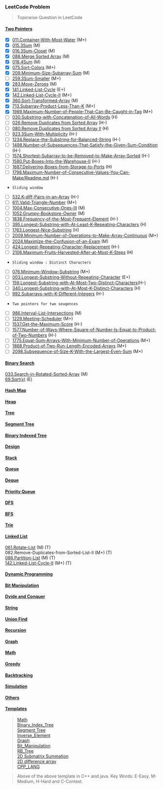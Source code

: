 ### LeetCode Problem 

> Topicwise Question in LeetCode

#### [Two Pointers](https://github.com/thisiskushal31/Datastructures-and-Algorithms/tree/main/Leetcode/Two_Pointers)

- [x] [011.Container-With-Most-Water](https://github.com/thisiskushal31/Datastructures-and-Algorithms/tree/main/Leetcode/Two_Pointers/011.Container-With-Most-Water) (M+)      
- [x] [015.3Sum](https://github.com/thisiskushal31/Datastructures-and-Algorithms/tree/main/Leetcode/Two_Pointers/015.3Sum)  (M)    
- [x] [016.3Sum-Closet](https://github.com/thisiskushal31/Datastructures-and-Algorithms/tree/main/Leetcode/Two_Pointers/016.3Sum-Closet) (M)       
- [x] [088.Merge Sorted Array](https://github.com/thisiskushal31/Datastructures-and-Algorithms/tree/main/Leetcode/Two_Pointers/088.Merge-Sorted-Array) (M)           
- [x] [018.4Sum](https://github.com/thisiskushal31/Datastructures-and-Algorithms/tree/main/Leetcode/Two_Pointers/018.4Sum) (M)           
- [x] [075.Sort-Colors](https://github.com/thisiskushal31/Datastructures-and-Algorithms/tree/main/Leetcode/Two_Pointers/075.Sort-Colors) (M+)    
- [x] [209.Minimum-Size-Subarray-Sum](https://github.com/thisiskushal31/Datastructures-and-Algorithms/tree/main/Leetcode/Two_Pointers/209.Minimum-Size-Subarray-Sum) (M)    
- [ ] [259.3Sum-Smaller](https://github.com/thisiskushal31/Datastructures-and-Algorithms/tree/main/Leetcode/Two_Pointers/259.3Sum-Smaller) (M+)       
- [x] [283.Move-Zeroes](https://github.com/thisiskushal31/Datastructures-and-Algorithms/tree/main/Leetcode/Two_Pointers/283.Move-Zeroes) (M)      
- [x] [141.Linked-List-Cycle](https://github.com/thisiskushal31/Datastructures-and-Algorithms/tree/main/Leetcode/Two_Pointers/141.Linked-List-Cycle) (E+)      
- [x] [142.Linked-List-Cycle-II](https://github.com/thisiskushal31/Datastructures-and-Algorithms/tree/main/Leetcode/Linked_List/142.Linked-List-Cycle-II) (M+)    
- [x] [360.Sort-Transformed-Array](https://github.com/thisiskushal31/Datastructures-and-Algorithms/tree/main/Leetcode/Two_Pointers/360.Sort-Transformed-Array) (M)    
- [x] [713.Subarray-Product-Less-Than-K](https://github.com/thisiskushal31/Datastructures-and-Algorithms/tree/main/Leetcode/Two_Pointers/713.Subarray-Product-Less-Than-K) (M+)    
- [x] [1989.Maximum-Number-of-People-That-Can-Be-Caught-in-Tag](https://github.com/thisiskushal31/Datastructures-and-Algorithms/tree/main/Leetcode/Two_Pointers/1989.Maximum-Number-of-People-That-Can-Be-Caught-in-Tag) (M+)      
- [ ] [030.Substring-with-Concatenation-of-All-Words](https://github.com/thisiskushal31/Datastructures-and-Algorithms/tree/main/Leetcode/Two_Pointers/030.Substring-with-Concatenation-of-All-Words) (H)     
- [ ] [026.Remove Duplicates from Sorted Array](https://github.com/thisiskushal31/Datastructures-and-Algorithms/tree/main/Leetcode/Two_Pointers/026.Remove-Duplicates-from-Sorted-Array) (H-)      
- [ ] [080.Remove Duplicates from Sorted Array II](https://github.com/thisiskushal31/Datastructures-and-Algorithms/tree/main/Leetcode/Two_Pointers/080.Remove-Duplicates-from-Sorted-Array-II) (H)    
- [ ] [923.3Sum-With-Multiplicity](https://github.com/thisiskushal31/Datastructures-and-Algorithms/tree/main/Leetcode/Two_Pointers/923.3Sum-With-Multiplicity) (H-)     
- [ ] [1234.Replace-the-Substring-for-Balanced-String](https://github.com/thisiskushal31/Datastructures-and-Algorithms/tree/main/Leetcode/Two_Pointers/1234.Replace-the-Substring-for-Balanced-String) (H-)   
- [ ] [1498.Number-of-Subsequences-That-Satisfy-the-Given-Sum-Condition](https://github.com/thisiskushal31/Datastructures-and-Algorithms/tree/main/Leetcode/Two_Pointers/1498.Number-of-Subsequences-That-Satisfy-the-Given-Sum-Condition) (H-)    
- [ ] [1574.Shortest-Subarray-to-be-Removed-to-Make-Array-Sorted](https://github.com/thisiskushal31/Datastructures-and-Algorithms/tree/main/Leetcode/Two_Pointers/1574.Shortest-Subarray-to-be-Removed-to-Make-Array-Sorted) (H-)     
- [ ] [1580.Put-Boxes-Into-the-Warehouse-II](https://github.com/thisiskushal31/Datastructures-and-Algorithms/tree/main/Leetcode/Two_Pointers/1580.Put-Boxes-Into-the-Warehouse-II) (H-)      
- [ ] [1687.Delivering-Boxes-from-Storage-to-Ports](https://github.com/thisiskushal31/Datastructures-and-Algorithms/tree/main/Leetcode/Two_Pointers/1687.Delivering-Boxes-from-Storage-to-Ports) (H)     
- [ ] [1798.Maximum-Number-of-Consecutive-Values-You-Can-Make/Readme.md](https://github.com/thisiskushal31/Datastructures-and-Algorithms/tree/main/Leetcode/Greedy/1798.Maximum-Number-of-Consecutive-Values-You-Can-Make) (H-)     

* ``Sliding window``  
- [ ] [532.K-diff-Pairs-in-an-Array](https://github.com/thisiskushal31/Datastructures-and-Algorithms/tree/main/Leetcode/Two_Pointers/532.K-diff-Pairs-in-an-Array) (H-)   
- [ ] [611.Valid-Triangle-Number](https://github.com/thisiskushal31/Datastructures-and-Algorithms/tree/main/Leetcode/Two_Pointers/611.Valid-Triangle-Number)	(M+)   
- [ ] [1004.Max-Consecutive-Ones-III](https://github.com/thisiskushal31/Datastructures-and-Algorithms/tree/main/Leetcode/Two_Pointers/1004.Max-Consecutive-Ones-III) (M)   
- [ ] [1052.Grumpy-Bookstore-Owner](https://github.com/thisiskushal31/Datastructures-and-Algorithms/tree/main/Leetcode/Two_Pointers/1052.Grumpy-Bookstore-Owner) (M)    
- [ ] [1838.Frequency-of-the-Most-Frequent-Element](https://github.com/thisiskushal31/Datastructures-and-Algorithms/tree/main/Leetcode/Two_Pointers/1838.Frequency-of-the-Most-Frequent-Element) (H-)     
- [ ] [395.Longest-Substring-with-At-Least-K-Repeating-Characters](https://github.com/thisiskushal31/Datastructures-and-Algorithms/tree/main/Leetcode/Recursion/395.Longest-Substring-with-At-Least-K-Repeating-Characters) (H)    
- [ ] [1763.Longest-Nice-Substring](https://github.com/thisiskushal31/Datastructures-and-Algorithms/tree/main/Leetcode/Two_Pointers/1763.Longest-Nice-Substring) (H)      
- [ ] [2009.Minimum-Number-of-Operations-to-Make-Array-Continuous](https://github.com/thisiskushal31/Datastructures-and-Algorithms/tree/main/Leetcode/Two_Pointers/2009.Minimum-Number-of-Operations-to-Make-Array-Continuous) (M+)      
- [ ] [2024.Maximize-the-Confusion-of-an-Exam](https://github.com/thisiskushal31/Datastructures-and-Algorithms/tree/main/Leetcode/Two_Pointers/2024.Maximize-the-Confusion-of-an-Exam) (M)     
- [ ] [424.Longest-Repeating-Character-Replacement](https://github.com/thisiskushal31/Datastructures-and-Algorithms/tree/main/Leetcode/Two_Pointers/424.Longest-Repeating-Character-Replacement) (H-)        
- [ ] [2106.Maximum-Fruits-Harvested-After-at-Most-K-Steps](https://github.com/thisiskushal31/Datastructures-and-Algorithms/tree/main/Leetcode/Two_Pointers/2106.Maximum-Fruits-Harvested-After-at-Most-K-Steps) (H)     

* ``Sliding window : Distinct Characters``    
- [ ] [076.Minimum-Window-Substring](https://github.com/thisiskushal31/Datastructures-and-Algorithms/tree/main/Leetcode/Two_Pointers/076.Minimum-Window-Substring) (M+)    
- [ ] [003.Longest-Substring-Without-Repeating-Character](https://github.com/thisiskushal31/Datastructures-and-Algorithms/tree/main/Leetcode/Two_Pointers/003.Longest%20Substring%20Without%20Repeating%20Characters) (E+)     
- [ ] [159.Longest-Substring-with-At-Most-Two-Distinct-Characters](https://github.com/thisiskushal31/Datastructures-and-Algorithms/tree/main/Leetcode/Two_Pointers/159.Longest-Substring-with-At-Most-Two-Distinct-Characters)(H-)    
- [ ] [340.Longest-Substring-with-At-Most-K-Distinct-Characters](https://github.com/thisiskushal31/Datastructures-and-Algorithms/tree/main/Leetcode/Two_Pointers/340.Longest-Substring-with-At-Most-K-Distinct-Characters) (H)    
- [ ] [992.Subarrays-with-K-Different-Integers](https://github.com/thisiskushal31/Datastructures-and-Algorithms/tree/main/Leetcode/Two_Pointers/992.Subarrays-with-K-Different-Integers) (H-)    

* ``Two pointers for two seuqences``    
- [ ] [986.Interval-List-Intersections](https://github.com/thisiskushal31/Datastructures-and-Algorithms/tree/main/Leetcode/Two_Pointers/986.Interval-List-Intersections) (M)     
- [ ] [1229.Meeting-Scheduler](https://github.com/thisiskushal31/Datastructures-and-Algorithms/tree/main/Leetcode/Two_Pointers/1229.Meeting-Scheduler) (M+)     
- [ ] [1537.Get-the-Maximum-Score](https://github.com/thisiskushal31/Datastructures-and-Algorithms/tree/main/Leetcode/Two_Pointers/1537.Get-the-Maximum-Score) (H-)     
- [ ] [1577.Number-of-Ways-Where-Square-of-Number-Is-Equal-to-Product-of-Two-Numbers](https://github.com/thisiskushal31/Datastructures-and-Algorithms/tree/main/Leetcode/Two_Pointers/1577.Number-of-Ways-Where-Square-of-Number-Is-Equal-to-Product-of-Two-Numbers) (H-)     
- [ ] [1775.Equal-Sum-Arrays-With-Minimum-Number-of-Operations](https://github.com/thisiskushal31/Datastructures-and-Algorithms/tree/main/Leetcode/Two_Pointers/1775.Equal-Sum-Arrays-With-Minimum-Number-of-Operations) (M+)     
- [ ] [1868.Product-of-Two-Run-Length-Encoded-Arrays](https://github.com/thisiskushal31/Datastructures-and-Algorithms/tree/main/Leetcode/Two_Pointers/1868.Product-of-Two-Run-Length-Encoded-Arrays) (M+)     
- [ ] [2098.Subsequence-of-Size-K-With-the-Largest-Even-Sum](https://github.com/thisiskushal31/Datastructures-and-Algorithms/tree/main/Leetcode/Two_Pointers/2098.Subsequence-of-Size-K-With-the-Largest-Even-Sum) (M+)      

#### [Binary Search](https://github.com/thisiskushal31/Datastructures-and-Algorithms/tree/main/Leetcode/Binary_Search)

[033.Search-in-Rotated-Sorted-Array](https://github.com/thisiskushal31/Datastructures-and-Algorithms/tree/main/Leetcode/Binary_Search/033.Search-in-Rotated-Sorted-Array) (M)                    
[69.Sqrt(x)](https://github.com/thisiskushal31/Datastructures-and-Algorithms/tree/main/Leetcode/Binary_Search/069.Sqrt(x)) (E)      

#### [Hash Map](https://github.com/thisiskushal31/Datastructures-and-Algorithms/tree/main/Leetcode/Hash_Map)

#### [Heap](https://github.com/thisiskushal31/Datastructures-and-Algorithms/tree/main/Leetcode/Heap)

#### [Tree](https://github.com/thisiskushal31/Datastructures-and-Algorithms/tree/main/Leetcode/Tree)

#### [Segment Tree](https://github.com/thisiskushal31/Datastructures-and-Algorithms/tree/main/Leetcode/Segment_Tree)

#### [Binary Indexed Tree](https://github.com/thisiskushal31/Datastructures-and-Algorithms/tree/main/Leetcode/Binary_Indexed_Tree)

#### [Design](https://github.com/thisiskushal31/Datastructures-and-Algorithms/tree/main/Leetcode/Design)

#### [Stack](https://github.com/thisiskushal31/Datastructures-and-Algorithms/tree/main/Leetcode/Stack)

#### [Queue](https://github.com/thisiskushal31/Datastructures-and-Algorithms/tree/main/Leetcode/Queue)

#### [Deque](https://github.com/thisiskushal31/Datastructures-and-Algorithms/tree/main/Leetcode/Deque)

#### [Priority Queue](https://github.com/thisiskushal31/Datastructures-and-Algorithms/tree/main/Leetcode/Priority_Queue)

#### [DFS](https://github.com/thisiskushal31/Datastructures-and-Algorithms/tree/main/Leetcode/DFS)

#### [BFS](https://github.com/thisiskushal31/Datastructures-and-Algorithms/tree/main/Leetcode/BFS)

#### [Trie](https://github.com/thisiskushal31/Datastructures-and-Algorithms/tree/main/Leetcode/Trie)

#### [Linked List](https://github.com/thisiskushal31/Datastructures-and-Algorithms/tree/main/Leetcode/Linked_List)

[061.Rotate-List](https://github.com/thisiskushal31/Datastructures-and-Algorithms/tree/main/Leetcode/Linked_List/061.Rotate-List) (M) (T)    
082.Remove-Duplicates-from-Sorted-List-II (M+) (T)     
[086.Partition-List](https://github.com/thisiskushal31/Datastructures-and-Algorithms/tree/main/Leetcode/Linked_List/086.Partition-List) (M) (T)     
[142.Linked-List-Cycle-II](https://github.com/thisiskushal31/Datastructures-and-Algorithms/tree/main/Leetcode/Linked_List/142.Linked-List-Cycle-II) (M+) (T)      

#### [Dynamic Programming](https://github.com/thisiskushal31/Datastructures-and-Algorithms/tree/main/Leetcode/Dynamic_Programming)

#### [Bit Manipulation](https://github.com/thisiskushal31/Datastructures-and-Algorithms/tree/main/Leetcode/Bit_Manipulation)

#### [Dvide and Conquer](https://github.com/thisiskushal31/Datastructures-and-Algorithms/tree/main/Leetcode/Divide_and_Conquer)

#### [String](https://github.com/thisiskushal31/Datastructures-and-Algorithms/tree/main/Leetcode/String)

#### [Union Find](https://github.com/thisiskushal31/Datastructures-and-Algorithms/tree/main/Leetcode/Union_Find)

#### [Recursion](https://github.com/thisiskushal31/Datastructures-and-Algorithms/tree/main/Leetcode/Recursion)

#### [Graph](https://github.com/thisiskushal31/Datastructures-and-Algorithms/tree/main/Leetcode/Graph)

#### [Math](https://github.com/thisiskushal31/Datastructures-and-Algorithms/tree/main/Leetcode/Math)

#### [Greedy](https://github.com/thisiskushal31/Datastructures-and-Algorithms/tree/main/Leetcode/Greedy)

#### [Backtracking](https://github.com/thisiskushal31/Datastructures-and-Algorithms/tree/main/Leetcode/Backtracking)

#### [Simulation](https://github.com/thisiskushal31/Datastructures-and-Algorithms/tree/main/Leetcode/Simulation)

#### [Others](https://github.com/thisiskushal31/Datastructures-and-Algorithms/tree/main/Leetcode/Others)

#### [Templates](https://github.com/thisiskushal31/Datastructures-and-Algorithms/tree/main/Template)  

>[Math](https://github.com/thisiskushal31/Datastructures-and-Algorithms/tree/main/Template/Math)                        
>[Binary_Index_Tree](https://github.com/thisiskushal31/Datastructures-and-Algorithms/tree/main/Template/Binary_Index_Tree)           
>[Segment Tree](https://thisiskushal31/Datastructures-and-Algorithms/tree/main/Template/SegmentTree)          
>[Inverse_Element](https://thisiskushal31/Datastructures-and-Algorithms/tree/main/Template/Inverse_Element)                 
>[Graph](https://github.com/thisiskushal31/Datastructures-and-Algorithms/tree/main/Template/Graph)                      
>[Bit_Manipulation](https://github.com/thisiskushal31/Datastructures-and-Algorithms/tree/main/Template/Bit_manipulation)                  
>[RB_Tree](https://github.com/thisiskushal31/Datastructures-and-Algorithms/tree/main/Template/RB_Tree)                      
>[2D Submatrix Summation](https://github.com/thisiskushal31/Datastructures-and-Algorithms/tree/main/Template/Sub_Rect_Sum_2D)                       
>[2D difference array](https://github.com/thisiskushal31/Datastructures-and-Algorithms/tree/main/master/Template/Diff_Array_2D)                          
>[CPP_LANG](https://github.com/thisiskushal31/Datastructures-and-Algorithms/tree/main/Template/CPP_LANG)

> Above of the above template in C++ and java.
> Key Words: E-Easy, M-Medium, H-Hard and C-Contest.
